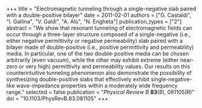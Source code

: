 +++
title = "Electromagnetic tunneling through a single-negative slab paired with a double-positive bilayer"
date = 2011-02-01
authors = ["G. Castaldi", "I. Gallina", "V. Galdi", "A. Alù", "N. Engheta"]
publication_types = ["2"]
abstract = "We show that resonant tunneling of electromagnetic fields can occur through a three-layer structure composed of a single-negative (i.e., either negative permittivity or negative permeability) slab paired with a bilayer made of double-positive (i.e., positive permittivity and permeability) media. In particular, one of the two double-positive media can be chosen arbitrarily (even vacuum), while the other may exhibit extreme (either near-zero or very high) permittivity and permeability values. Our results on this counterintuitive tunneling phenomenon also demonstrate the possibility of synthesizing double-positive slabs that effectively exhibit single-negative-like wave-impedance properties within a moderately wide frequency range."
selected = false
publication = "*Physical Review B* **83**(8), 081105(R)"
doi = "10.1103/PhysRevB.83.081105"
+++
